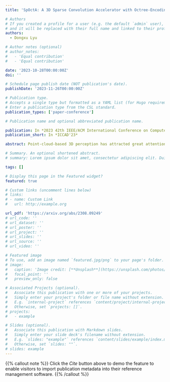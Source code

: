 ```yaml
---
title: 'SpOctA: A 3D Sparse Convolution Accelerator with Octree-Encoding-Based Map Search and Inherent Sparsity-Aware Processing'

# Authors
# If you created a profile for a user (e.g. the default `admin` user), write the username (folder name) here
# and it will be replaced with their full name and linked to their profile.
authors:
  - Dongxu Lyu

# Author notes (optional)
# author_notes:
#   - 'Equal contribution'
#   - 'Equal contribution'

date: '2023-10-28T00:00:00Z'
doi: ''

# Schedule page publish date (NOT publication's date).
publishDate: '2023-11-26T00:00:00Z'

# Publication type.
# Accepts a single type but formatted as a YAML list (for Hugo requirements).
# Enter a publication type from the CSL standard.
publication_types: ['paper-conference']

# Publication name and optional abbreviated publication name.

publication: In *2023 42th IEEE/ACM International Conference on Computer-Aided Design (ICCAD)*
publication_short: In *ICCAD'23*

abstract: Point-cloud-based 3D perception has attracted great attention in various applications including robotics, autonomous driving and AR/VR. In particular, the 3D sparse convolution (SpConv) network has emerged as one of the most popular backbones due to its excellent performance. However, it poses severe challenges to real-time perception on general-purpose platforms, such as lengthy map search latency, high computation cost, and enormous memory footprint. In this paper, we propose SpOctA, a SpConv accelerator that enables high-speed and energy-efficient point cloud processing. SpOctA parallelizes the map search by utilizing algorithm-architecture co-optimization based on octree encoding, thereby achieving 8.8-21.2x search speedup. It also attenuates the heavy computational workload by exploiting inherent sparsity of each voxel, which eliminates computation redundancy and saves 44.4-79.1% processing latency. To optimize on-chip memory management, a SpConv-oriented non-uniform caching strategy is introduced to reduce external memory access energy by 57.6% on average. Implemented on a 40nm technology and extensively evaluated on representative benchmarks, SpOctA rivals the state-of-the-art SpConv accelerators by 1.1-6.9x speedup with 1.5-3.1x energy efficiency improvement.

# Summary. An optional shortened abstract.
# summary: Lorem ipsum dolor sit amet, consectetur adipiscing elit. Duis posuere tellus ac convallis placerat. Proin tincidunt magna sed ex sollicitudin condimentum.

tags: []

# Display this page in the Featured widget?
featured: true

# Custom links (uncomment lines below)
# links:
# - name: Custom Link
#   url: http://example.org

url_pdf: 'https://arxiv.org/abs/2308.09249'
# url_code: ''
# url_dataset: ''
# url_poster: ''
# url_project: ''
# url_slides: ''
# url_source: ''
# url_video: ''

# Featured image
# To use, add an image named `featured.jpg/png` to your page's folder.
# image:
#   caption: 'Image credit: [**Unsplash**](https://unsplash.com/photos/pLCdAaMFLTE)'
#   focal_point: ''
#   preview_only: false

# Associated Projects (optional).
#   Associate this publication with one or more of your projects.
#   Simply enter your project's folder or file name without extension.
#   E.g. `internal-project` references `content/project/internal-project/index.md`.
#   Otherwise, set `projects: []`.
# projects:
#   - example

# Slides (optional).
#   Associate this publication with Markdown slides.
#   Simply enter your slide deck's filename without extension.
#   E.g. `slides: "example"` references `content/slides/example/index.md`.
#   Otherwise, set `slides: ""`.
# slides: example
---
```


{{% callout note %}}
Click the _Cite_ button above to demo the feature to enable visitors to import publication metadata into their reference management software.
{{% /callout %}}

<!-- {{% callout note %}}
Create your slides in Markdown - click the _Slides_ button to check out the example.
{{% /callout %}}

Add the publication's **full text** or **supplementary notes** here. You can use rich formatting such as including [code, math, and images](https://docs.hugoblox.com/content/writing-markdown-latex/). -->
